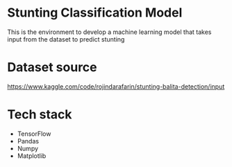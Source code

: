 # Stunting Classification Model
This is the environment to develop a machine learning model that takes input from the dataset to predict stunting
# Dataset source
https://www.kaggle.com/code/rojindarafarin/stunting-balita-detection/input
# Tech stack
- TensorFlow
- Pandas
- Numpy
- Matplotlib
